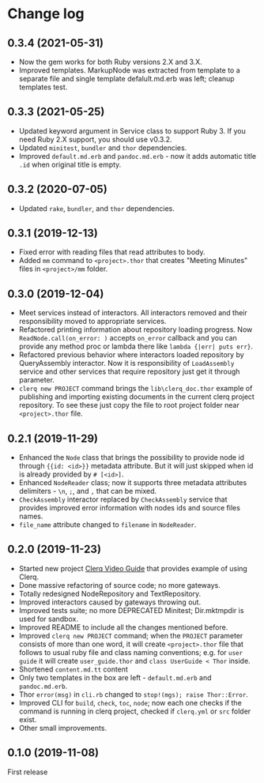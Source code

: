 # Change log

## 0.3.4 (2021-05-31)

* Now the gem works for both Ruby versions 2.X and 3.X.
* Improved templates. MarkupNode was extracted from template to a separate file and single template defalult.md.erb was left; cleanup templates test.

## 0.3.3 (2021-05-25)

* Updated keyword argument in Service class to support Ruby 3. If you need Ruby 2.X support, you should use v0.3.2.
* Updated `minitest`, `bundler` and `thor` dependencies.
* Improved `default.md.erb` and `pandoc.md.erb` - now it adds automatic title `.id` when original title is empty.

## 0.3.2 (2020-07-05)

* Updated `rake`, `bundler`, and `thor` dependencies.

## 0.3.1 (2019-12-13)

* Fixed error with reading files that read attributes to body.
* Added `mm` command to `<project>.thor` that creates "Meeting Minutes" files in `<project>/mm` folder.

## 0.3.0 (2019-12-04)

* Meet services instead of interactors. All interactors removed and their responsibility moved to appropriate services.
* Refactored printing information about repository loading progress. Now `ReadNode.call(on_error: )` accepts `on_error` callback and you can provide any method proc or lambda there like `lambda {|err| puts err}`.
* Refactored previous behavior where interactors loaded repository by QueryAssembly interactor. Now it is responsibility of `LoadAssembly` service and other services that require repository just get it through parameter.
* `clerq new PROJECT` command brings the `lib\clerq_doc.thor` example of publishing and importing existing documents in the current clerq project repository. To see these just copy the file to root project folder near `<project>.thor` file.

## 0.2.1 (2019-11-29)

* Enhanced the `Node` class that brings the possibility to provide node id through `{{id: <id>}}` metadata attribute. But it will just skipped when id is already provided by `# [<id>]`.
* Enhanced `NodeReader` class; now it supports three metadata attributes delimiters - `\n`, `;`, and `,` that can be mixed.
* `CheckAssembly` interactor replaced by `CheckAssembly` service that provides improved error information with nodes ids and source files names.
* `file_name` attribute changed to `filename` in `NodeReader`.

## 0.2.0 (2019-11-23)

* Started new project [Clerq Video Guide](https://github.com/nvoynov/clerq-video-guide) that provides example of using Clerq.
* Done massive refactoring of source code; no more gateways.
* Totally redesigned NodeRepository and TextRepository.
* Improved interactors caused by gateways throwing out.
* Improved tests suite; no more DEPRECATED Minitest; Dir.mktmpdir is used for sandbox.
* Improved README to include all the changes mentioned before.
* Improved `clerq new PROJECT` command; when the `PROJECT` parameter consists of more than one word, it will create `<project>.thor` file that follows to usual ruby file and class naming conventions; e.g. for `user guide` it will create `user_guide.thor` and `class UserGuide < Thor` inside.
* Shortened `content.md.tt` content
* Only two templates in the box are left - `default.md.erb` and `pandoc.md.erb`.
* Thor `error(msg)` in `cli.rb` changed to `stop!(mgs); raise Thor::Error`.
* Improved CLI for `build`, `check`, `toc`, `node`; now each one checks if the command is running in clerq project, checked if `clerq.yml` or `src` folder exist.
* Other small improvements.

## 0.1.0 (2019-11-08)

First release
